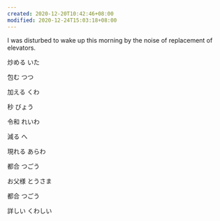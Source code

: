 ```yaml
---
created: 2020-12-20T10:42:46+08:00
modified: 2020-12-24T15:03:18+08:00
---
```


I was disturbed to wake up this morning by the noise of replacement of elevators.

炒める いた

包む つつ

加える くわ

秒 びょう

令和 れいわ

減る へ

現れる あらわ

都合 つごう

お父様 とうさま

都合 つごう

詳しい くわしい